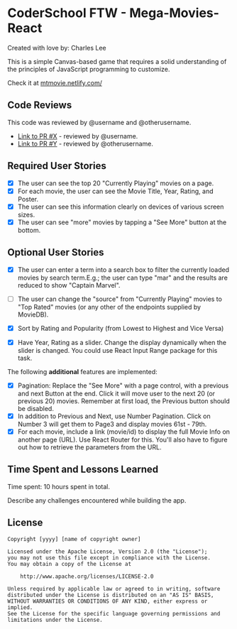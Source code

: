 # CoderSchool FTW - Mega-Movies-React

Created with love by: Charles Lee
  
This is a simple Canvas-based game that requires a solid understanding of the principles of JavaScript programming to customize. 

Check it at [mtmovie.netlify.com/](https://mtmovie.netlify.com/)

## Code Reviews

This code was reviewed by @username and @otherusername. 

* [Link to PR #X](#) - reviewed by @username.
* [Link to PR #Y](#) - reviewed by @otherusername.   


## Required User Stories
- [x] The user can see the top 20 "Currently Playing" movies on a page.
- [x] For each movie, the user can see the Movie Title, Year, Rating, and Poster.
- [x] The user can see this information clearly on devices of various screen sizes.
- [x] The user can see "more" movies by tapping a "See More" button at the bottom.

## Optional User Stories
- [x] The user can enter a term into a search box to filter the currently loaded movies by search term.E.g.; the user can type "mar" and the results are reduced to show "Captain Marvel".
- [ ] The user can change the "source" from "Currently Playing" movies to "Top Rated" movies (or any other of the endpoints supplied by MovieDB).
- [x] Sort by Rating and Popularity (from Lowest to Highest and Vice Versa)
- [x] Have Year, Rating as a slider. Change the display dynamically when the slider is changed. You could use React Input Range package for this task.



The following **additional** features are implemented:
- [x] Pagination: Replace the "See More" with a page control, with a previous and next Button at the end. Click it will move user to the next 20 (or previous 20) movies. Remember at first load, the Previous button should be disabled.
- [x] In addition to Previous and Next, use Number Pagination. Click on Number 3 will get them to Page3 and display movies 61st - 79th.
- [x] For each movie, include a link (movie/id) to display the full Movie Info on another page (URL). Use React Router for this. You'll also have to figure out how to retrieve the parameters from the URL.

## Time Spent and Lessons Learned

Time spent: 10 hours spent in total.

Describe any challenges encountered while building the app.

## License

    Copyright [yyyy] [name of copyright owner]

    Licensed under the Apache License, Version 2.0 (the "License");
    you may not use this file except in compliance with the License.
    You may obtain a copy of the License at

        http://www.apache.org/licenses/LICENSE-2.0

    Unless required by applicable law or agreed to in writing, software
    distributed under the License is distributed on an "AS IS" BASIS,
    WITHOUT WARRANTIES OR CONDITIONS OF ANY KIND, either express or implied.
    See the License for the specific language governing permissions and
    limitations under the License.